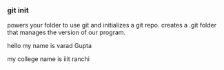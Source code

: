 ### git init
powers your folder to use git and initializes a git repo.
creates a .git folder that manages the version of our program.

hello my name is varad Gupta

my college name is iiit ranchi